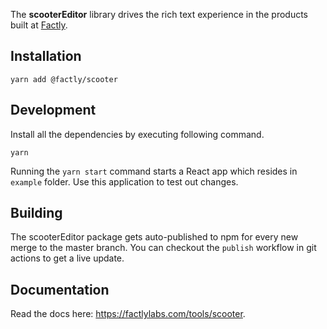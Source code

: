 The **scooterEditor** library drives the rich text experience in the products
built at [Factly](https://www.factlylabs.com).

## Installation

```
yarn add @factly/scooter
```

## Development

Install all the dependencies by executing following command.

```
yarn
```

Running the `yarn start` command starts a React app which resides in `example`
folder. Use this application to test out changes.

## Building

The scooterEditor package gets auto-published to npm for every new merge to the
master branch. You can checkout the `publish` workflow in git actions to get a
live update.

## Documentation

Read the docs here: https://factlylabs.com/tools/scooter.
